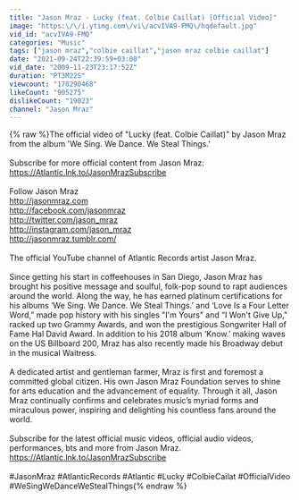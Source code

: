 ```yaml
---
title: "Jason Mraz - Lucky (feat. Colbie Caillat) [Official Video]"
image: "https:\/\/i.ytimg.com\/vi\/acvIVA9-FMQ\/hqdefault.jpg"
vid_id: "acvIVA9-FMQ"
categories: "Music"
tags: ["jason mraz","colbie caillat","jason mraz colbie caillat"]
date: "2021-09-24T22:39:59+03:00"
vid_date: "2009-11-23T23:17:52Z"
duration: "PT3M22S"
viewcount: "170290468"
likeCount: "905275"
dislikeCount: "19023"
channel: "Jason Mraz"
---
```

{% raw %}The official video of &quot;Lucky (feat. Colbie Caillat)&quot; by Jason Mraz from the album 'We Sing. We Dance. We Steal Things.'<br /><br />Subscribe for more official content from Jason Mraz: <a rel="nofollow" target="blank" href="https://Atlantic.lnk.to/JasonMrazSubscribe">https://Atlantic.lnk.to/JasonMrazSubscribe</a><br /><br />Follow Jason Mraz<br /><a rel="nofollow" target="blank" href="http://jasonmraz.com">http://jasonmraz.com</a><br /><a rel="nofollow" target="blank" href="http://facebook.com/jasonmraz">http://facebook.com/jasonmraz</a><br /><a rel="nofollow" target="blank" href="http://twitter.com/jason_mraz">http://twitter.com/jason_mraz</a><br /><a rel="nofollow" target="blank" href="http://instagram.com/jason_mraz">http://instagram.com/jason_mraz</a><br /><a rel="nofollow" target="blank" href="http://jasonmraz.tumblr.com/">http://jasonmraz.tumblr.com/</a><br /><br />The official YouTube channel of Atlantic Records artist Jason Mraz.<br /><br />Since getting his start in coffeehouses in San Diego, Jason Mraz has brought his positive message and soulful, folk-pop sound to rapt audiences around the world. Along the way, he has earned platinum certifications for his albums ‘We Sing. We Dance. We Steal Things.’ and ‘Love Is a Four Letter Word,” made pop history with his singles &quot;I'm Yours” and “I Won't Give Up,&quot; racked up two Grammy Awards, and won the prestigious Songwriter Hall of Fame Hal David Award. In addition to his 2018 album ‘Know.’ making waves on the US Billboard 200, Mraz has also recently made his Broadway debut in the musical Waitress. <br /><br />A dedicated artist and gentleman farmer, Mraz is first and foremost a committed global citizen. His own Jason Mraz Foundation serves to shine for arts education and the advancement of equality. Through it all, Jason Mraz continually confirms and celebrates music’s myriad forms and miraculous power, inspiring and delighting his countless fans around the world.<br /><br />Subscribe for the latest official music videos, official audio videos, performances, bts and more from Jason Mraz.<br /><a rel="nofollow" target="blank" href="https://Atlantic.lnk.to/JasonMrazSubscribe">https://Atlantic.lnk.to/JasonMrazSubscribe</a><br /><br />#JasonMraz #AtlanticRecords #Atlantic #Lucky #ColbieCailat #OfficialVideo #WeSingWeDanceWeStealThings{% endraw %}
